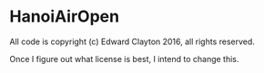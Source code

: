 # HanoiAirOpen

All code is copyright (c) Edward Clayton 2016, all rights reserved.

Once I figure out what license is best, I intend to change this.
